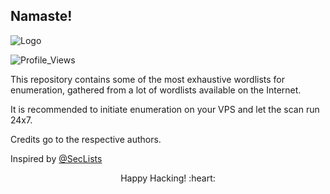 ## Namaste! 

![Logo](https://github.com/HacktivistRO/Bug-Bounty-Wordlists/assets/49992837/71eb3178-b66c-4981-8da0-229499b61fee)

![Profile_Views](https://komarev.com/ghpvc/?username=HacktivistRO&style=for-the-badge)

This repository contains some of the most exhaustive wordlists for enumeration, gathered from a lot of wordlists available on the Internet.

It is recommended to initiate enumeration on your VPS and let the scan run 24x7.

Credits go to the respective authors.

Inspired by [@SecLists](https://github.com/danielmiessler/SecLists)

<p align="center">
Happy Hacking! :heart:
</p> 
